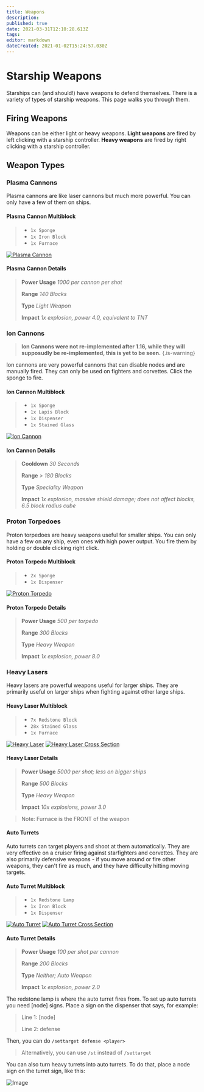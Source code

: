 ```yaml
---
title: Weapons
description: 
published: true
date: 2021-03-31T12:10:28.613Z
tags: 
editor: markdown
dateCreated: 2021-01-02T15:24:57.030Z
---
```


# Starship Weapons

Starships can (and should!) have weapons to defend themselves.
There is a variety of types of starship weapons.
This page walks you through them.

## Firing Weapons

Weapons can be either light or heavy weapons.
**Light weapons** are fired by left clicking with a starship controller.
**Heavy weapons** are fired by right clicking with a starship controller.

## Weapon Types

### Plasma Cannons

Plasma cannons are like laser cannons but much more powerful.
You can only have a few of them on ships.

#### Plasma Cannon Multiblock

> * `1x Sponge`
> * `1x Iron Block`
> * `1x Furnace`

<a href="https://imgur.com/oYtmk7g"><img src="https://i.imgur.com/oYtmk7g.png" title="Plasma Cannon" /></a>

#### Plasma Cannon Details

> **Power Usage** *1000 per cannon per shot*
>
> **Range** *140 Blocks*
>
> **Type** *Light Weapon*
>
> **Impact** *1x explosion, power 4.0, equivalent to TNT*

### Ion Cannons

> **Ion Cannons were not re-implemented after 1.16, while they will supposudly be re-implemented, this is yet to be seen.**
{.is-warning}


Ion cannons are very powerful cannons that can disable nodes and are manually fired.
They can only be used on fighters and corvettes. Click the sponge to fire.

#### Ion Cannon Multiblock

> * `1x Sponge`
> * `1x Lapis Block`
> * `1x Dispenser`
> * `1x Stained Glass`

<a href="https://imgur.com/YPnDeTm"><img src="https://i.imgur.com/YPnDeTm.png" title="Ion Cannon" /></a>

#### Ion Cannon Details

> **Cooldown** *30 Seconds*
>
> **Range** *> 180 Blocks*
>
> **Type** *Speciality Weapon*
>
> **Impact** *1x explosion, massive shield damage; does not affect blocks, 6.5 block radius cube*

### Proton Torpedoes

Proton torpedoes are heavy weapons useful for smaller ships.
You can only have a few on any ship, even ones with high power output.
You fire them by holding or double clicking right click.

#### Proton Torpedo Multiblock

> * `2x Sponge`
> * `1x Dispenser`

<a href="https://imgur.com/IXwJPfc"><img src="https://i.imgur.com/IXwJPfc.png" title="Proton Torpedo" /></a>

#### Proton Torpedo Details

> **Power Usage** *500 per torpedo*
>
> **Range** *300 Blocks*
>
> **Type** *Heavy Weapon*
>
> **Impact** *1x explosion, power 8.0*

### Heavy Lasers

Heavy lasers are powerful weapons useful for larger ships.
They are primarily useful on larger ships
when fighting against other large ships.

#### Heavy Laser Multiblock

> * `7x Redstone Block`
> * `28x Stained Glass`
> * `1x Furnace`

<a href="https://imgur.com/loadd7q"><img src="https://i.imgur.com/loadd7q.png" title="Heavy Laser" /></a>
<a href="https://imgur.com/pq81HXb"><img src="https://i.imgur.com/pq81HXb.png" title="Heavy Laser Cross Section" /></a>

#### Heavy Laser Details

> **Power Usage** *5000 per shot; less on bigger ships*
>
> **Range** *500 Blocks*
>
> **Type** *Heavy Weapon*
>
> **Impact** *10x explosions, power 3.0*

> Note: Furnace is the FRONT of the weapon

#### Auto Turrets

Auto turrets can target players and shoot at them automatically.
They are very effective on a cruiser firing
against starfighters and corvettes.
They are also primarily defensive weapons -
if you move around or fire other weapons, they can't fire as much,
and they have difficulty hitting moving targets.

#### Auto Turret Multiblock

> * `1x Redstone Lamp`
> * `1x Iron Block`
> * `1x Dispenser`

<a href="https://imgur.com/cIHPUXf"><img src="https://i.imgur.com/cIHPUXf.png" title="Auto Turret" /></a>
<a href="https://imgur.com/RGmqHkn"><img src="https://i.imgur.com/RGmqHkn.png" title="Auto Turret Cross Section" /></a>

#### Auto Turret Details

> **Power Usage** *100 per shot per cannon*
>
> **Range** *200 Blocks*
>
> **Type** *Neither; Auto Weapon*
>
> **Impact** *1x explosion, power 2.0*

The redstone lamp is where the auto turret fires from.
To set up auto turrets you need [node] signs.
Place a sign on the dispenser that says, for example:
> Line 1: [node]
>
> Line 2: defense

Then, you can do `/settarget defense <player>`

> Alternatively, you can use `/st` instead of `/settarget`

You can also turn heavy turrets into auto turrets.
To do that, place a node sign on the turret sign, like this:

![Image](https://image.prntscr.com/image/oyKvb_ecSYSumhBepC-80A.png)

[lasercannontop]: https://forum.starlegacy.net/uploads/default/original/1X/503c55842997e104ccac75cbdc1577360372ae86.png
[lasercannonside]: https://forum.starlegacy.net/uploads/default/original/1X/4c45592b2fd12e6717010b11d2afd8085f394162.png

[pulsecannontop]: https://forum.starlegacy.net/uploads/default/original/1X/ee68dfd7f357af7edb67a02fdcb1c7748cb060d4.png
[pulsecannonside]: https://forum.starlegacy.net/uploads/default/original/1X/2387f4c223aa8b351e533e1c18e7537c8cfbe7a2.png
